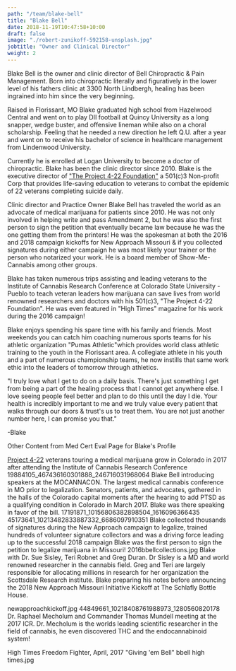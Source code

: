 ```yaml
---
path: "/team/blake-bell"
title: "Blake Bell"
date: 2018-11-19T10:47:58+10:00
draft: false
image: "./robert-zunikoff-592158-unsplash.jpg"
jobtitle: "Owner and Clinical Director"
weight: 2
---
```


Blake Bell is the owner and clinic director of Bell Chiropractic &
Pain Management. Born into chiropractic literally and figuratively
in the lower level of his fathers clinic at 3300 North Lindbergh,
healing has been ingrained into him since the very beginning.

Raised in Florissant, MO Blake graduated high school from
Hazelwood Central and went on to play DII football at Quincy University as a long snapper, wedge buster, and offensive lineman while also on a choral scholarship. Feeling that he needed a new direction he left Q.U. after a year and went on to receive his bachelor of science in healthcare management from Lindenwood University.

Currently he is enrolled at Logan University to become a doctor of
chiropractic. Blake has been the clinic director since 2010.
Blake is the executive director of <a href="http://project422.org">"The Project 4-22 Foundation"</a>
a 501(c)3 Non-profit Corp that provides life-saving education to
veterans to combat the epidemic of 22 veterans completing
suicide daily.

Clinic director and Practice Owner Blake Bell has traveled the world as an advocate of medical marijuana for patients since 2010. He was not only involved in helping write and pass Amendment 2, but he was also the first person to sign the petition that eventually became law because he was the one getting them from the printers! He was the spokesman at both the 2016 and 2018 campaign kickoffs for New Approach Missouri & if you collected signatures during either campaign he was most likely your trainer or the person who notarized your work. He is a board member of Show-Me-Cannabis among other groups.

Blake has taken numerous trips assisting and leading veterans to the Institute of Cannabis Research Conference at Colorado State University - Pueblo to teach veteran leaders how marijuana can save lives from world renowned researchers and doctors with his 501(c)3,
"The Project 4-22 Foundation". He was even featured in "High Times" magazine for his work during the 2016 campaign!

Blake enjoys spending his spare time with his family and friends. Most weekends you can catch him coaching numerous sports teams for his athletic organization "Pumas Athletic"which provides world class athletic training to the youth in the Florissant area. A collegiate athlete in his youth and a part of numerous championship teams, he now instills that same work ethic into the leaders of tomorrow through athletics.

"I truly love what I get to do on a daily basis. There's just something I get from being a part of the healing process that I cannot get anywhere else. I love seeing people feel better and plan to do this until the day I die. Your health is incredibly important to me and we truly value every patient that walks through our doors & trust's us to treat them. You are not just another number here, I can promise you that."

-Blake

Other Content from Med Cert Eval Page for Blake's Profile

[Project 4-22](https://www.project422.org/) veterans touring a medical marijuana grow in Colorado in 2017 after attending the Institute of Cannabis Research Conference
19884105_467436160301888_246716031968064
Blake Bell introducing speakers at the MOCANNACON. The largest medical cannabis conference in MO prior to legalization.
Senators, patients, and advocates, gathered in the halls of the Colorado capital moments after the hearing to add PTSD as a qualifying condition in Colorado in March 2017. Blake was there speaking in favor of the bill.
17191871_10156806382898504_1616096366435
45173641_10213482833887332_6686097910351
Blake collected thousands of signatures during the New Approach campaign to legalize, trained hundreds of volunteer signature collectors and was a driving force leading up to the successful 2018 campaign
Blake was the first person to sign the petition to legalize marijuana in Missouri!
2016bbellcollections.jpg
Blake with Dr. Sue Sisley, Teri Robnet and Greg Duran. Dr Sisley is a MD and world renowned researcher in the cannabis field. Greg and Teri are largely responsible for allocating millions in research for her organization the Scottsdale Research institute.
Blake preparing his notes before announcing the 2018 New Approach Missouri Initiative Kickoff at The Schlafly Bottle House.

newapproachkickoff.jpg
44849661_10218408761988973_1280560820178
Dr. Raphael Mecholum and Commander Thomas Mundell meeting at the 2017 ICR. Dr. Mecholum is the worlds leading scientific researcher in the field of cannabis, he even discovered THC and the endocannabinoid system!

High Times Freedom Fighter, April, 2017
"Giving 'em Bell"
bbell high times.jpg
